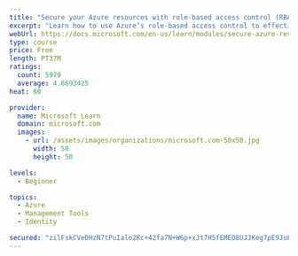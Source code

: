 ```yaml
---
title: "Secure your Azure resources with role-based access control (RBAC)"
excerpt: "Learn how to use Azure’s role-based access control to effectively manage your team’s access to Azure resources."
webUrl: https://docs.microsoft.com/en-us/learn/modules/secure-azure-resources-with-rbac/
type: course
price: Free
length: PT37M
ratings:
  count: 5979
  average: 4.6693425
heat: 60

provider:
  name: Microsoft Learn
  domain: microsoft.com
  images:
    - url: /assets/images/organizations/microsoft.com-50x50.jpg
      width: 50
      height: 50

levels:
  - Beginner

topics:
  - Azure
  - Management Tools
  - Identity

secured: "zilFskCVeDHzN7tPuIalo2Kc+42fa7N+W6p+xJt7H5fEMEO8UJJKeg7pE9JuLoCsUlQZMpuxXu4A0jt67iWDHHbiwt47hoH1Y0bMll3hc54zgOPQhNh7nR4Cydr+6kzUxScKlfOzwy89VVBy8LANEBjRQpPTVPibaX0htm6B5c/q/vEQp1Sg+w9EuZA/sXHwFs38LKn+YjB7xijqNF5DOLpc1G/se+lTs6fHSmP5Z+MiT9mdhpzZTSNOirJIi34uFWzSpHO1TaZQA8vRsUcBwfvB6xL5iteELhAHdrNHMYDcWYWmQLr8O0HpKl+in8U5LEXsYUsNl/MahyE6DdLtE9ZRXlotWhGjSssJkubVE2JFR6X3XrHM5Aokjo8CodMzllR5689fQpa6X736GFhck34UgTIAdiPztNaokf2X+ak=;ZDfdFZJAN13IPo3ksR3R0g=="
---
```


